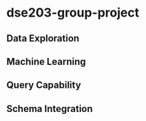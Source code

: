 # dse203-group-project

## Data Exploration

## Machine Learning

## Query Capability

## Schema Integration 
